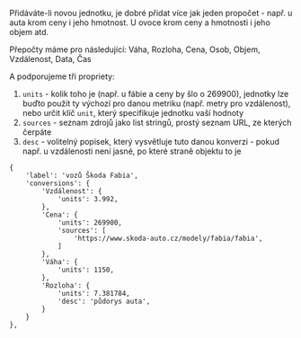 Přidáváte-li novou jednotku, je dobré přidat více jak jeden propočet - např. u auta krom ceny i jeho hmotnost. U ovoce krom ceny a hmotnosti i jeho objem atd.

Přepočty máme pro následující: Váha, Rozloha, Cena, Osob, Objem, Vzdálenost, Data, Čas

A podporujeme tři propriety:

1. `units` - kolik toho je (např. u fábie a ceny by šlo o 269900), jednotky lze buďto použít ty výchozí pro danou metriku (např. metry pro vzdálenost), nebo určit klíč `unit`, který specifikuje jednotku vaší hodnoty
2. `sources` - seznam zdrojů jako list stringů, prostý seznam URL, ze kterých čerpáte
3. `desc` - volitelný popisek, který vysvětluje tuto danou konverzi - pokud např. u vzdálenosti není jasné, po které straně objektu to je


```
{
    'label': 'vozů Škoda Fabia',
    'conversions': {
        'Vzdálenost': {
            'units': 3.992,
        },
        'Cena': {
            'units': 269900,
            'sources': [
                'https://www.skoda-auto.cz/modely/fabia/fabia',
            ]
        },
        'Váha': {
            'units': 1150,
        },
        'Rozloha': {
            'units': 7.381784,
            'desc': 'půdorys auta',
        }
    }
},
```
